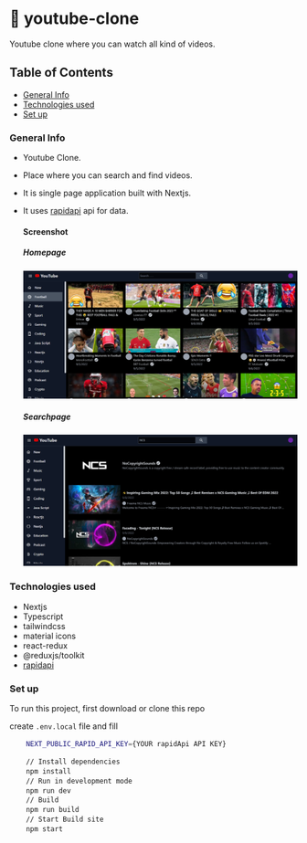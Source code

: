 # 🚀 youtube-clone

Youtube clone where you can watch all kind of videos.

## Table of Contents

- [General Info](#general-info)
- [Technologies used](#technologies-used)
- [Set up](#set-up)

### General Info

- Youtube Clone.
- Place where you can search and find videos.
- It is single page application built with Nextjs.
- It uses [rapidapi](https://rapidapi.com/) api for data.

  #### Screenshot

  ##### Homepage

  ![Homepage Screenshot](/public/home.png 'Homepage')

  ##### Searchpage

  ![Searchpage Screenshot](/public/search.png 'Searchpage')

### Technologies used

- Nextjs
- Typescript
- tailwindcss
- material icons
- react-redux
- @reduxjs/toolkit
- [rapidapi](https://rapidapi.com/ytdlfree/api/youtube-v31/)

### Set up

To run this project, first download or clone this repo

create `.env.local` file and fill

```bash
    NEXT_PUBLIC_RAPID_API_KEY={YOUR rapidApi API KEY}
```

```bash
    // Install dependencies
    npm install
    // Run in development mode
    npm run dev
    // Build
    npm run build
    // Start Build site
    npm start
```
